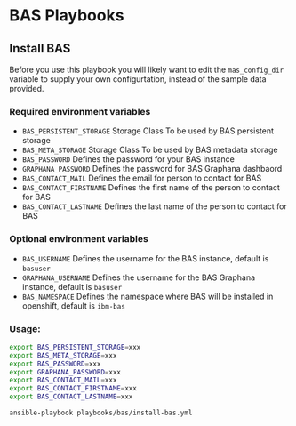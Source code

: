 # BAS Playbooks

## Install BAS
Before you use this playbook you will likely want to edit the `mas_config_dir` variable to supply your own configurtation, instead of the sample data provided.

### Required environment variables
- `BAS_PERSISTENT_STORAGE` Storage Class To be used by BAS persistent storage
- `BAS_META_STORAGE` Storage Class To be used by BAS metadata storage
- `BAS_PASSWORD` Defines the password for your BAS instance
- `GRAPHANA_PASSWORD` Defines the password for BAS Graphana dashbaord
- `BAS_CONTACT_MAIL` Defines the email for person to contact for BAS
- `BAS_CONTACT_FIRSTNAME` Defines the first name of the person to contact for BAS
- `BAS_CONTACT_LASTNAME` Defines the last name of the person to contact for BAS

### Optional environment variables
- `BAS_USERNAME` Defines the username for the BAS instance, default is `basuser` 
- `GRAPHANA_USERNAME` Defines the username for the BAS Graphana instance, default is `basuser` 
- `BAS_NAMESPACE` Defines the namespace where BAS will be installed in openshift, default is `ibm-bas`

### Usage: 

```bash
export BAS_PERSISTENT_STORAGE=xxx
export BAS_META_STORAGE=xxx
export BAS_PASSWORD=xxx
export GRAPHANA_PASSWORD=xxx
export BAS_CONTACT_MAIL=xxx
export BAS_CONTACT_FIRSTNAME=xxx
export BAS_CONTACT_LASTNAME=xxx

ansible-playbook playbooks/bas/install-bas.yml
```

